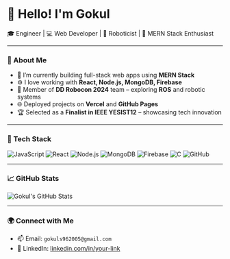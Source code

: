 # 👋 Hello! I'm Gokul

🎓 Engineer | 💻 Web Developer | 🤖 Roboticist | 🚀 MERN Stack Enthusiast  

---

### 💼 About Me
- 🔭 I’m currently building full-stack web apps using **MERN Stack**
- ⚙️ I love working with **React, Node.js, MongoDB, Firebase**
- 🤖 Member of **DD Robocon 2024** team – exploring **ROS** and robotic systems
- 🌐 Deployed projects on **Vercel** and **GitHub Pages**
- 🏆 Selected as a **Finalist in IEEE YESIST12** – showcasing tech innovation

---

### 🚀 Tech Stack
![JavaScript](https://img.shields.io/badge/-JavaScript-black?style=flat-square&logo=javascript)
![React](https://img.shields.io/badge/-React-black?style=flat-square&logo=react)
![Node.js](https://img.shields.io/badge/-Node.js-black?style=flat-square&logo=node.js)
![MongoDB](https://img.shields.io/badge/-MongoDB-black?style=flat-square&logo=mongodb)
![Firebase](https://img.shields.io/badge/-Firebase-black?style=flat-square&logo=firebase)
![C](https://img.shields.io/badge/-C-black?style=flat-square&logo=c)
![GitHub](https://img.shields.io/badge/-GitHub-black?style=flat-square&logo=github)

---

### 📈 GitHub Stats
![Gokul's GitHub Stats](https://github-readme-stats.vercel.app/api?username=GOKULS07&show_icons=true&theme=radical)

---

### 🌍 Connect with Me
- 📫 Email: `gokuls962005@gmail.com`
- 🔗 LinkedIn: [linkedin.com/in/your-link](https://www.linkedin.com/in/gokuls07/)

